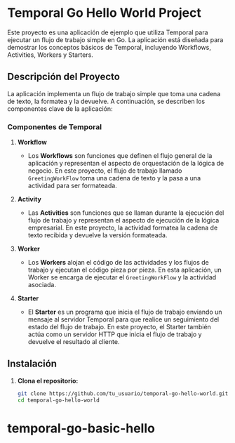 # Temporal Go Hello World Project

Este proyecto es una aplicación de ejemplo que utiliza Temporal para ejecutar un flujo de trabajo simple en Go. La aplicación está diseñada para demostrar los conceptos básicos de Temporal, incluyendo Workflows, Activities, Workers y Starters. 

## Descripción del Proyecto

La aplicación implementa un flujo de trabajo simple que toma una cadena de texto, la formatea y la devuelve. A continuación, se describen los componentes clave de la aplicación:

### Componentes de Temporal

1. **Workflow**
   - Los **Workflows** son funciones que definen el flujo general de la aplicación y representan el aspecto de orquestación de la lógica de negocio. En este proyecto, el flujo de trabajo llamado `GreetingWorkFlow` toma una cadena de texto y la pasa a una actividad para ser formateada.

2. **Activity**
   - Las **Activities** son funciones que se llaman durante la ejecución del flujo de trabajo y representan el aspecto de ejecución de la lógica empresarial. En este proyecto, la actividad formatea la cadena de texto recibida y devuelve la versión formateada.

3. **Worker**
   - Los **Workers** alojan el código de las actividades y los flujos de trabajo y ejecutan el código pieza por pieza. En esta aplicación, un Worker se encarga de ejecutar el `GreetingWorkFlow` y la actividad asociada.

4. **Starter**
   - El **Starter** es un programa que inicia el flujo de trabajo enviando un mensaje al servidor Temporal para que realice un seguimiento del estado del flujo de trabajo. En este proyecto, el Starter también actúa como un servidor HTTP que inicia el flujo de trabajo y devuelve el resultado al cliente.

## Instalación

1. **Clona el repositorio:**

   ```bash
   git clone https://github.com/tu_usuario/temporal-go-hello-world.git
   cd temporal-go-hello-world
# temporal-go-basic-hello
